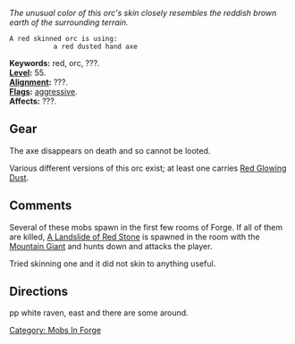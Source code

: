 *The unusual color of this orc's skin closely resembles the reddish
brown earth of the surrounding terrain.*

`A red skinned orc is using:`  
<wielded>`           a red dusted hand axe`

**Keywords:** red, orc, ???.  
**[Level](Level.md "wikilink"):** 55.  
**[Alignment](Alignment.md "wikilink"):** ???.  
**[Flags](:Category:_Mob_Types.md "wikilink"):**
[aggressive](Aggressive_Mobs.md "wikilink").  
**Affects:** ???.  

## Gear

The axe disappears on death and so cannot be looted.

Various different versions of this orc exist; at least one carries [Red
Glowing Dust](Red_Glowing_Dust "wikilink").

## Comments

Several of these mobs spawn in the first few rooms of Forge. If all of
them are killed, [A Landslide of Red
Stone](A_landslide_of_red_stone.md "wikilink") is spawned in the room
with the [Mountain Giant](Mountain_Giant "wikilink") and hunts down and
attacks the player.

Tried skinning one and it did not skin to anything useful.

## Directions

pp white raven, east and there are some around.

[Category: Mobs In Forge](Category:_Mobs_In_Forge "wikilink")
